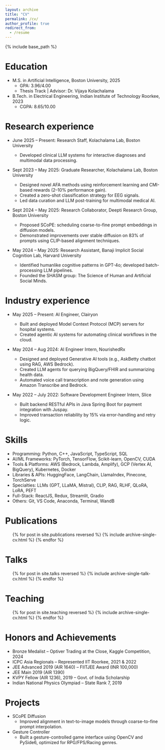 ```yaml
---
layout: archive
title: "CV"
permalink: /cv/
author_profile: true
redirect_from:
  - /resume
---
```


{% include base_path %}

Education
======
* M.S. in Artificial Intelligence, Boston University, 2025  
  * GPA: 3.96/4.00  
  * Thesis Track | Advisor: Dr. Vijaya Kolachalama  
* B.Tech. in Electrical Engineering, Indian Institute of Technology Roorkee, 2023  
  * CGPA: 8.65/10.00

Research experience
======
* June 2025 – Present: Research Staff, Kolachalama Lab, Boston University  
  * Developed clinical LLM systems for interactive diagnoses and multimodal data processing.  

* Sept 2023 – May 2025: Graduate Researcher, Kolachalama Lab, Boston University  
  * Designed novel AFA methods using reinforcement learning and CMI-based rewards (2–10% performance gain).  
  * Created a zero-shot classification strategy for EEG signals.  
  * Led data curation and LLM post-training for multimodal medical AI.

* Sept 2024 – May 2025: Research Collaborator, Deepti Research Group, Boston University  
  * Proposed SCoPE: scheduling coarse-to-fine prompt embeddings in diffusion models.  
  * Demonstrated improvements over stable diffusion on 83% of prompts using CLIP-based alignment techniques.

* May 2024 – May 2025: Research Assistant, Banaji Implicit Social Cognition Lab, Harvard University  
  * Identified humanlike cognitive patterns in GPT-4o; developed batch-processing LLM pipelines.  
  * Founded the SHASM group: The Science of Human and Artificial Social Minds.

Industry experience
======
* May 2025 – Present: AI Engineer, Clairyon  
  * Built and deployed Model Context Protocol (MCP) servers for hospital systems.  
  * Created agentic AI systems for automating clinical workflows in the cloud.

* May 2024 – Aug 2024: AI Engineer Intern, NourishedRx  
  * Designed and deployed Generative AI tools (e.g., AskBetty chatbot using RAG, AWS Bedrock).  
  * Created LLM agents for querying BigQuery/FHIR and summarizing health data.  
  * Automated voice call transcription and note generation using Amazon Transcribe and Bedrock.

* May 2022 – July 2022: Software Development Engineer Intern, Slice  
  * Built backend RESTful APIs in Java Spring Boot for payment integration with Juspay.  
  * Improved transaction reliability by 15% via error-handling and retry logic.

Skills
======
* Programming: Python, C++, JavaScript, TypeScript, SQL  
* AI/ML Frameworks: PyTorch, TensorFlow, Scikit-learn, OpenCV, CUDA  
* Tools & Platforms: AWS (Bedrock, Lambda, Amplify), GCP (Vertex AI, BigQuery), Kubernetes, Docker  
* Libraries & APIs: HuggingFace, LangChain, LlamaIndex, Pinecone, TorchServe  
* Specialties: LLMs (GPT, LLaMA, Mistral), CLIP, RAG, RLHF, QLoRA, LoRA, PEFT  
* Full-Stack: ReactJS, Redux, Streamlit, Gradio  
* Others: Git, VS Code, Anaconda, Terminal, WandB

Publications
======
<ul>{% for post in site.publications reversed %}
  {% include archive-single-cv.html %}
{% endfor %}</ul>

Talks
======
<ul>{% for post in site.talks reversed %}
  {% include archive-single-talk-cv.html %}
{% endfor %}</ul>

Teaching
======
<ul>{% for post in site.teaching reversed %}
  {% include archive-single-cv.html %}
{% endfor %}</ul>

Honors and Achievements
======
* Bronze Medalist – Optiver Trading at the Close, Kaggle Competition, 2024  
* ICPC Asia Regionals – Represented IIT Roorkee, 2021 & 2022  
* JEE Advanced 2019 (AIR 1640) – FIITJEE Award (INR 100,000)  
* JEE Main 2019 (AIR 1390)  
* KVPY Fellow (AIR 1236), 2019 – Govt. of India Scholarship  
* Indian National Physics Olympiad – State Rank 7, 2019

Projects
======
* SCoPE Diffusion  
  * Improved alignment in text-to-image models through coarse-to-fine prompt interpolation.  
* Gesture Controller  
  * Built a gesture-controlled game interface using OpenCV and PySide6, optimized for RPG/FPS/Racing genres.
